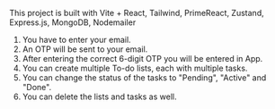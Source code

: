This project is built with Vite + React, Tailwind, PrimeReact, Zustand, Express.js, MongoDB, Nodemailer

1. You have to enter your email.
2. An OTP will be sent to your email.
3. After entering the correct 6-digit OTP you will be entered in App.
4. You can create multiple To-do lists, each with multiple tasks.
5. You can change the status of the tasks to "Pending", "Active" and "Done".
6. You can delete the lists and tasks as well.
